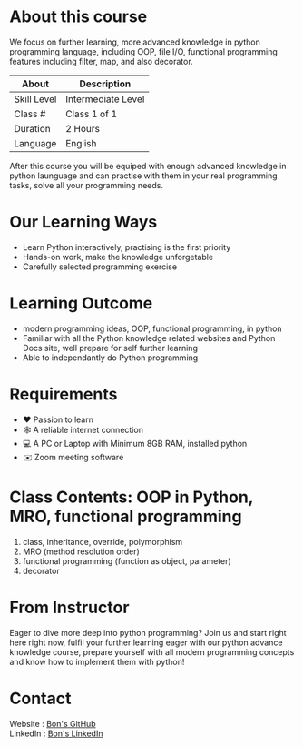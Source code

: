 # About this course

We focus on further learning, more advanced knowledge in python programming language, including OOP, file I/O, functional programming features including filter, map, and also decorator.

| About	     | Description      |
|------------|------------------|
|Skill Level | Intermediate Level   |
|Class #     | Class 1 of 1     |
|Duration	 | 2 Hours        |
|Language	 | English          |

After this course you will be equiped with enough advanced knowledge in python launguage and can practise with them in your real programming tasks, solve all your programming needs.

# Our Learning Ways

- Learn Python interactively, practising is the first priority
- Hands-on work, make the knowledge unforgetable
- Carefully selected programming exercise

# Learning Outcome

- modern programming ideas, OOP, functional programming, in python
- Familiar with all the Python knowledge related websites and Python Docs site, well prepare for self further learning
- Able to independantly do Python programming

# Requirements

- ❤️ Passion to learn
- 🕸️ A reliable internet connection
- 💻 A PC or Laptop with Minimum 8GB RAM, installed python
- ✉️ Zoom meeting software

# Class Contents: OOP in Python, MRO, functional programming

1. class, inheritance, override, polymorphism
2. MRO (method resolution order)
3. functional programming (function as object, parameter)
4. decorator 

# From Instructor

Eager to dive more deep into python programming? Join us and start right here right now, fulfil your further learning eager with our python advance knowledge course, prepare yourself with all modern programming concepts and know how to implement them with python!

# Contact

Website : [Bon's GitHub](https://github.com/bon-netizen/)  
LinkedIn : [Bon's LinkedIn](https://www.linkedin.com/in/bon-netizen/)  
